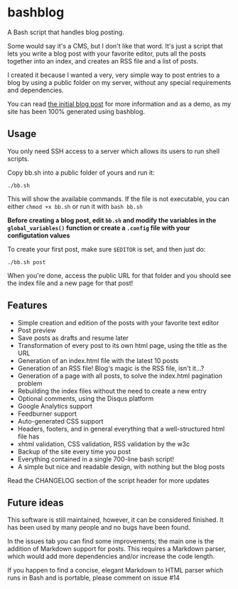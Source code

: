 bashblog
========

A Bash script that handles blog posting.

Some would say it's a CMS, but I don't like that word. It's just a script that lets you write a blog post with your favorite editor, puts all the posts together into an index, and creates an RSS file and a list of posts.

I created it because I wanted a very, very simple way to post entries to a blog by using a public folder on my server, without any special requirements and dependencies.

You can read [the initial blog post](http://mmb.pcb.ub.es/~carlesfe/blog/creating-a-simple-blog-system-with-a-500-line-bash-script.html) for more information and as a demo, as my site has been 100% generated using bashblog.

Usage
-----

You only need SSH access to a server which allows its users to run shell scripts.

Copy bb.sh into a public folder of yours and run it:

    ./bb.sh

This will show the available commands. If the file is not executable, you can either `chmod +x bb.sh`
or run it with `bash bb.sh`

**Before creating a blog post, edit `bb.sh` and modify the variables in the `global_variables()` function or create a `.config` file with your configutation values**

To create your first post, make sure `$EDITOR` is set, and then just do:

    ./bb.sh post

When you're done, access the public URL for that folder and you should see the index
file and a new page for that post!

Features
--------

- Simple creation and edition of the posts with your favorite text editor
- Post preview
- Save posts as drafts and resume later
- Transformation of every post to its own html page, using the title as the URL
- Generation of an index.html file with the latest 10 posts
- Generation of an RSS file! Blog's magic is the RSS file, isn't it...?
- Generation of a page with all posts, to solve the index.html pagination problem
- Rebuilding the index files without the need to create a new entry
- Optional comments, using the Disqus platform
- Google Analytics support
- Feedburner support
- Auto-generated CSS support
- Headers, footers, and in general everything that a well-structured html file has
- xhtml validation, CSS validation, RSS validation by the w3c
- Backup of the site every time you post
- Everything contained in a single 700-line bash script!
- A simple but nice and readable design, with nothing but the blog posts

Read the CHANGELOG section of the script header for more updates

Future ideas
------------

This software is still maintained, however, it can be considered finished. It has been used by many people
and no bugs have been found.

In the issues tab you can find some improvements; the main one is the addition of Markdown support for posts.
This requires a Markdown parser, which would add more dependencies and/or increase the code length.

If you happen to find a concise, elegant Markdown to HTML parser which runs in Bash and is portable, please
comment on issue #14
